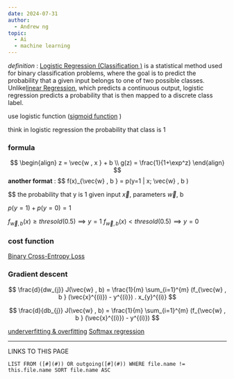 ```yaml
---
date: 2024-07-31
author:
  - Andrew ng
topic:
  - Ai
  - machine learning
---
```

*definition* : [Logistic Regression (Classification )](Logistic%20Regression%20(Classification%20).md) is a statistical method used for binary classification problems, where the goal is to predict the probability that a given input belongs to one of two possible classes. Unlike[linear Regression](linear%20Regression.md), which predicts a continuous output, logistic regression predicts a probability that is then mapped to a discrete class label.

use logistic function ([sigmoid function](sigmoid%20function.md) )

think in logistic regression the probability that class is 1 
### formula 
$$ \begin{align}
z = \vec{w , x }  + b  \\ g(z) = \frac{1}{1+\exp^z}
\end{align} 
$$
**another format** : 
$$
f(x)_{\vec{w} , b } = p(y=1 | x; \vec{w} , b )

$$
the probability that y is 1 given input $\vec{x}$, parameters $\vec{w}$, b 

$p(y=1) + p(y=0 ) = 1$

$f_{\vec{w}, b }(x) \ge thresold(0.5) \implies y=1$
$f_{\vec{w}, b }(x) < thresold(0.5) \implies y=0$


### cost function 

[Binary Cross-Entropy Loss](Binary%20Cross-Entropy%20Loss.md)


### Gradient descent 
$$
\frac{d}{dw_{j}} J(\vec{w} , b) = \frac{1}{m} \sum_{i=1}^{m} (f_{\vec{w} , b } (\vec{x}^{(i)}) - y^{(i)}) . x_{y}^{(i)}
$$

$$
\frac{d}{db_{j}} J(\vec{w} , b) = \frac{1}{m} \sum_{i=1}^{m} (f_{\vec{w} , b } (\vec{x}^{(i)}) - y^{(i)})
$$


[underverfitting & overfitting](underverfitting%20&%20overfitting.md)
[Softmax regression](Softmax%20regression.md)

----
LINKS TO THIS PAGE 
```dataview
LIST FROM ([#](#)) OR outgoing([#](#)) WHERE file.name != this.file.name SORT file.name ASC 
```
